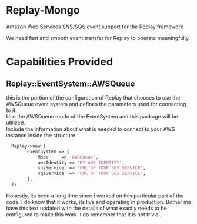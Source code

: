# Replay-Mongo
Amazon Web Services SNS/SQS event support for the Replay framework

We need fast and smooth event transfer for Replay to operate meaningfully.

# Capabilities Provided

## Replay::EventSystem::AWSQueue

this is the portion of the configuration of Replay that chooses to use the 
AWSQueue event system and defines the parameters used for connecting to it.  
Use the AWSQueue mode of the EventSystem and this package will be utilized.  
Include the information about what is needed to connect to your AWS
instance inside the structure

```perl
  Replay->new (
        EventSystem => {
            Mode     => 'AWSQueue',
            awsIdentity => 'MY AWS IDENTITY', 
            snsService  => 'URL OF YOUR SNS SERVICE',
            sqsService  => 'URL OF YOUR SQS SERVICE',
        },
  );
```

Honestly, its been a long time since I worked on this particular part of the
code.  I do know that it works, its live and operating in production. Bother me
have this text updated with the details of what exactly needs to be configured
to make this work.  I do remember that it is not trivial.

